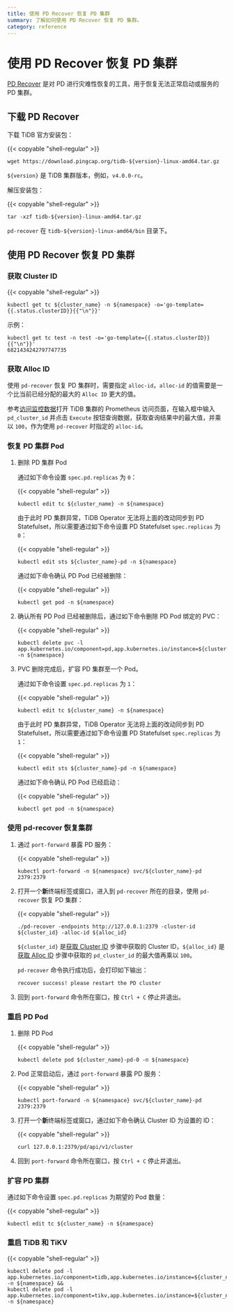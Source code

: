 ```yaml
---
title: 使用 PD Recover 恢复 PD 集群
summary: 了解如何使用 PD Recover 恢复 PD 集群。
category: reference
---
```


# 使用 PD Recover 恢复 PD 集群

[PD Recover](https://pingcap.com/docs-cn/stable/reference/tools/pd-recover) 是对 PD 进行灾难性恢复的工具，用于恢复无法正常启动或服务的 PD 集群。

## 下载 PD Recover

下载 TiDB 官方安装包：

{{< copyable "shell-regular" >}}

```shell
wget https://download.pingcap.org/tidb-${version}-linux-amd64.tar.gz
```

`${version}` 是 TiDB 集群版本，例如，`v4.0.0-rc`。

解压安装包：

{{< copyable "shell-regular" >}}

```shell
tar -xzf tidb-${version}-linux-amd64.tar.gz
```

`pd-recover` 在 `tidb-${version}-linux-amd64/bin` 目录下。

## 使用 PD Recover 恢复 PD 集群

### 获取 Cluster ID

{{< copyable "shell-regular" >}}

```
kubectl get tc ${cluster_name} -n ${namespace} -o='go-template={{.status.clusterID}}{{"\n"}}'
```

示例：

```
kubectl get tc test -n test -o='go-template={{.status.clusterID}}{{"\n"}}'
6821434242797747735
```

### 获取 Alloc ID

使用 `pd-recover` 恢复 PD 集群时，需要指定 `alloc-id`，`alloc-id` 的值需要是一个比当前已经分配的最大的 `Alloc ID` 更大的值。

参考[访问监控数据](monitor-a-tidb-cluster.md#访问监控数据)打开 TiDB 集群的 Prometheus 访问页面，在输入框中输入 `pd_cluster_id` 并点击 `Execute` 按钮查询数据，获取查询结果中的最大值，并乘以 `100`，作为使用 `pd-recover` 时指定的 `alloc-id`。

### 恢复 PD 集群 Pod

1. 删除 PD 集群 Pod

    通过如下命令设置 `spec.pd.replicas` 为 `0`：

    {{< copyable "shell-regular" >}}

    ```
    kubectl edit tc ${cluster_name} -n ${namespace}
    ```

    由于此时 PD 集群异常，TiDB Operator 无法将上面的改动同步到 PD Statefulset，所以需要通过如下命令设置 PD Statefulset `spec.replicas` 为 `0`：

    {{< copyable "shell-regular" >}}

    ```
    kubectl edit sts ${cluster_name}-pd -n ${namespace}
    ```

    通过如下命令确认 PD Pod 已经被删除：

    {{< copyable "shell-regular" >}}

    ```
    kubectl get pod -n ${namespace}
    ```

2. 确认所有 PD Pod 已经被删除后，通过如下命令删除 PD Pod 绑定的 PVC：

    {{< copyable "shell-regular" >}}

    ```
    kubectl delete pvc -l app.kubernetes.io/component=pd,app.kubernetes.io/instance=${cluster_name} -n ${namespace}
    ```

3. PVC 删除完成后，扩容 PD 集群至一个 Pod。

    通过如下命令设置 `spec.pd.replicas` 为 `1`：

    {{< copyable "shell-regular" >}}

    ```
    kubectl edit tc ${cluster_name} -n ${namespace}
    ```

    由于此时 PD 集群异常，TiDB Operator 无法将上面的改动同步到 PD Statefulset，所以需要通过如下命令设置 PD Statefulset `spec.replicas` 为 `1`：

    {{< copyable "shell-regular" >}}

    ```
    kubectl edit sts ${cluster_name}-pd -n ${namespace}
    ```

    通过如下命令确认 PD Pod 已经启动：

    {{< copyable "shell-regular" >}}

    ```
    kubectl get pod -n ${namespace}
    ```

### 使用 pd-recover 恢复集群

1. 通过 `port-forward` 暴露 PD 服务：

    {{< copyable "shell-regular" >}}

    ```
    kubectl port-forward -n ${namespace} svc/${cluster_name}-pd 2379:2379
    ```

2. 打开一个**新**终端标签或窗口，进入到 `pd-recover` 所在的目录，使用 `pd-recover` 恢复 PD 集群：

    {{< copyable "shell-regular" >}}

    ```
    ./pd-recover -endpoints http://127.0.0.1:2379 -cluster-id ${cluster_id} -alloc-id ${alloc_id}
    ```

    `${cluster_id}` 是[获取 Cluster ID](#获取-cluster-id) 步骤中获取的 Cluster ID，`${alloc_id}` 是[获取 Alloc ID](#获取-alloc-id) 步骤中获取的 `pd_cluster_id` 的最大值再乘以 `100`。

    `pd-recover` 命令执行成功后，会打印如下输出：

    ```
    recover success! please restart the PD cluster
    ```

3. 回到 `port-forward` 命令所在窗口，按 `Ctrl + C` 停止并退出。

### 重启 PD Pod

1. 删除 PD Pod

    {{< copyable "shell-regular" >}}

    ```
    kubectl delete pod ${cluster_name}-pd-0 -n ${namespace}
    ```

2. Pod 正常启动后，通过 `port-forward` 暴露 PD 服务：

    {{< copyable "shell-regular" >}}

    ```
    kubectl port-forward -n ${namespace} svc/${cluster_name}-pd 2379:2379
    ```

3. 打开一个**新**终端标签或窗口，通过如下命令确认 Cluster ID 为设置的 ID：

    {{< copyable "shell-regular" >}}

    ```
    curl 127.0.0.1:2379/pd/api/v1/cluster
    ```

4. 回到 `port-forward` 命令所在窗口，按 `Ctrl + C` 停止并退出。

### 扩容 PD 集群

通过如下命令设置 `spec.pd.replicas` 为期望的 Pod 数量：

{{< copyable "shell-regular" >}}

```
kubectl edit tc ${cluster_name} -n ${namespace}
```

### 重启 TiDB 和 TiKV

{{< copyable "shell-regular" >}}

```
kubectl delete pod -l app.kubernetes.io/component=tidb,app.kubernetes.io/instance=${cluster_name} -n ${namespace} && 
kubectl delete pod -l app.kubernetes.io/component=tikv,app.kubernetes.io/instance=${cluster_name} -n ${namespace}
```
